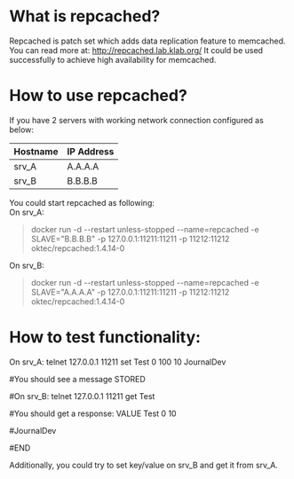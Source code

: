 # What is repcached? 
Repcached is patch set which adds data replication feature to memcached. You can read more at: http://repcached.lab.klab.org/ It could be used successfully to achieve high availability for memcached.

# How to use repcached? 
If you have 2 servers with working network connection configured as below: 

|Hostname|IP Address|
|----------|----------|
|srv_A|A.A.A.A|
|srv_B|B.B.B.B|

You could start repcached as following:<br> 
On srv_A: 
> docker run -d --restart unless-stopped --name=repcached -e SLAVE="B.B.B.B" -p 127.0.0.1:11211:11211 -p 11212:11212 oktec/repcached:1.4.14-0

On srv_B: 
> docker run -d --restart unless-stopped --name=repcached -e SLAVE="A.A.A.A" -p 127.0.0.1:11211:11211 -p 11212:11212 oktec/repcached:1.4.14-0

# How to test functionality:

On srv_A: telnet 127.0.0.1 11211 set Test 0 100 10 JournalDev

#You should see a message STORED

#On srv_B: telnet 127.0.0.1 11211 get Test

#You should get a response: VALUE Test 0 10

#JournalDev

#END

Additionally, you could try to set key/value on srv_B and get it from srv_A.
